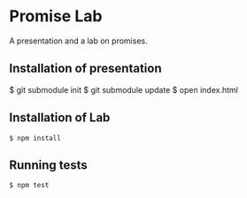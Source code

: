 # Promise Lab

A presentation and a lab on promises.

## Installation of presentation

$ git submodule init
$ git submodule update
$ open index.html

## Installation of Lab

```
$ npm install
```

## Running tests

```
$ npm test
```
